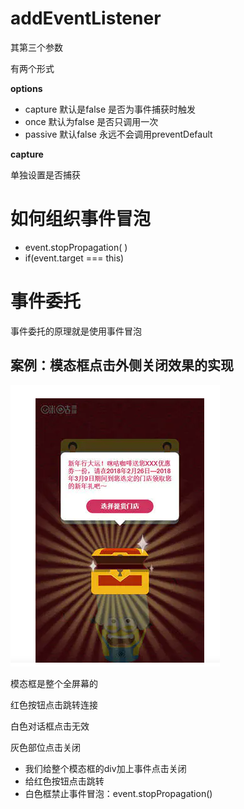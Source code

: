 # addEventListener

其第三个参数

有两个形式

**options**

- capture 默认是false 是否为事件捕获时触发
- once 默认为false 是否只调用一次
- passive 默认false 永远不会调用preventDefault

**capture**

单独设置是否捕获

# 如何组织事件冒泡

- event.stopPropagation( )
- if(event.target === this)

# 事件委托

事件委托的原理就是使用事件冒泡

## 案例：模态框点击外侧关闭效果的实现

![image-20210408154143048](Untitled.assets/image-20210408154143048.png)

模态框是整个全屏幕的

红色按钮点击跳转连接

白色对话框点击无效

灰色部位点击关闭

- 我们给整个模态框的div加上事件点击关闭
- 给红色按钮点击跳转
- 白色框禁止事件冒泡：event.stopPropagation()

